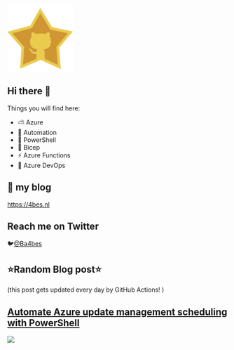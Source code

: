 ![Github Star](Assets/github-stars-logo_Color.png)

## Hi there 👋

Things you will find here:
- ⛅ Azure
- 🚗 Automation
- 🐚 PowerShell
- 💪 Bicep
- ⚡ Azure Functions
- 🚀 Azure DevOps


## 📝 my blog
<https://4bes.nl>

## Reach me on Twitter
🐦[@Ba4bes](https://twitter.com/Ba4bes)

<!---
- 🔭 I’m currently working on ...
- 🌱 I’m currently learning ...
- 👯 I’m looking to collaborate on ...
- 🤔 I’m looking for help with ...
- 💬 Ask me about ...
- 📫 How to reach me: ...
- 😄 Pronouns: ...
- ⚡ Fun fact: I have a standard poodle 🐩

-->

## ⭐Random Blog post⭐

(this post gets updated every day by GitHub Actions! )

<!-- Link -->
## [Automate Azure update management scheduling with PowerShell](https://4bes.nl/2020/07/12/automate-azure-update-management-scheduling-with-powershell/)

<a href="https://4bes.nl/2020/07/12/automate-azure-update-management-scheduling-with-powershell/"><img src="https://4bes.nl/wp-content/uploads/2020/07/PSUpdateSchedule02b.png" height="250px"></a>

